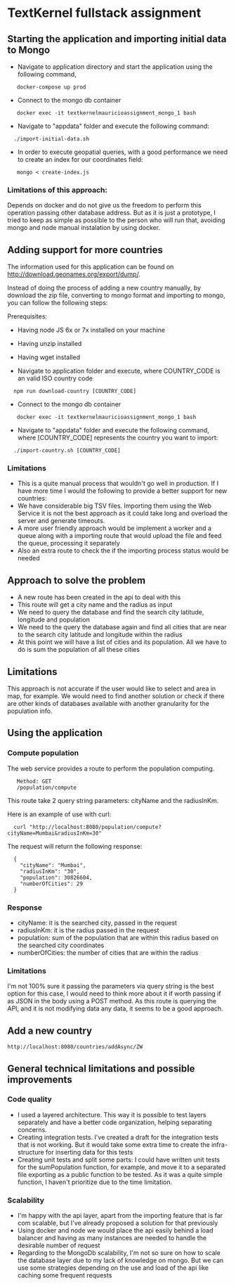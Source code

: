 # TextKernel fullstack assignment

## Starting the application and importing initial data to Mongo
* Navigate to application directory and start the application using the following command,
```
   docker-compose up prod
```

* Connect to the mongo db container
```
   docker exec -it textkernelmauricioassignment_mongo_1 bash
```

* Navigate to "appdata" folder and execute the following command:
```
  ./import-initial-data.sh
```

* In order to execute geopatial queries, with a good performance we need to create an index for our coordinates field:
```
   mongo < create-index.js
```

### Limitations of this approach:
Depends on docker and do not give us the freedom to perform this operation passing other database address. But as it is just a prototype, I tried to keep as simple as possible to the person who will run that, avoiding mongo and node manual instalation by using docker.

## Adding support for more countries
The information used for this application can be found on http://download.geonames.org/export/dump/.

Instead of doing the process of adding a new country manually, by download the zip file, converting to mongo format and importing to mongo, you can follow the following steps:

Prerequisites:
* Having node JS 6x or 7x installed on your machine
* Having unzip installed
* Having wget installed

* Navigate to application folder and execute, where COUNTRY_CODE is an valid ISO country code
```
  npm run download-country [COUNTRY_CODE]
```

* Connect to the mongo db container
```
   docker exec -it textkernelmauricioassignment_mongo_1 bash
```

* Navigate to "appdata" folder and execute the following command, where [COUNTRY_CODE] represents the country you want to import:
```
  ./import-country.sh [COUNTRY_CODE]
```

### Limitations
* This is a quite manual process that wouldn't go well in production. If I have more time I would the following to provide a better support for new countries:
* We have considerable big TSV files. Importing them using the Web Service it is not the best approach as it could take long and overload the server and generate timeouts.
* A more user friendly approach would be implement a worker and a queue along with a importing route that would upload the file and feed the queue, processing it separately
* Also an extra route to check the if the importing process status would be needed

## Approach to solve the problem
* A new route has been created in the api to deal with this
* This route will get a city name and the radius as input
* We need to query the database and find the search city latitude, longitude and population
* We need to the query the database again and find all cities that are near to the search city latitude and longitude within the radius
* At this point we will have a list of cities and its population. All we have to do is sum the population of all these cities

## Limitations
This approach is not accurate if the user would like to select and area in map, for example. We would need to find another solution or check if there are other kinds of databases available with another granularity for the population info.

## Using the application
### Compute population
The web service provides a route to perform the population computing.

```
   Method: GET
   /population/compute
```
This route take 2 query string parameters: cityName and the radiusInKm.

Here is an example of use with curl:

```
  curl "http://localhost:8080/population/compute?cityName=Mumbai&radiusInKm=30"
```

The request will return the following response:
```
  {
    "cityName": "Mumbai",
    "radiusInKm": "30",
    "population": 30826604,
    "numberOfCities": 29
  }
```
### Response
* cityName: it is the searched city, passed in the request
* radiusInKm: it is the radius passed in the request
* population: sum of the population that are within this radius based on the searched city coordinates
* numberOfCities: the number of cities that are within the radius

### Limitations
I'm not 100% sure it passing the parameters via query string is the best option for this case, I would need to think more about it if worth passing if as JSON in the body using a POST method. As this route is querying the API, and it is not modifying data any data, it seems to be a good approach.

## Add a new country
```
http://localhost:8080/countries/addAsync/ZW
```


## General technical limitations and possible improvements
### Code quality
* I used a layered architecture. This way it is possible to test layers separately and have a better code organization, helping separating concerns.
* Creating integration tests. I've created a draft for the integration tests that is not working. But it would take some extra time to create the infra-structure for inserting data for this tests
* Creating unit tests and split some parts: I could have written unit tests for the sumPopulation function, for example, and move it to a separated file exporting as a public function to be tested. As it was a quite simple function, I haven't prioritize due to the time limitation.


### Scalability
* I'm happy with the api layer, apart from the importing feature that is far com scalable, but I've already proposed a solution for that previously
* Using docker and node we would place the api easily behind a load balancer and having as many instances are needed to handle the desirable number of request
* Regarding to the MongoDb scalability, I'm not so sure on how to scale the database layer due to my lack of knowledge on mongo. But we can use some strategies depending on the use and load of the api like caching some frequent requests
